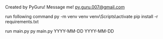 Created by PyGuru!
Message me!
py.guru.007@gmail.com

run following command
    py -m venv venv
    venv\Scripts\activate
    pip install -r requirements.txt

run main.py
    py main.py YYYY-MM-DD YYYY-MM-DD
